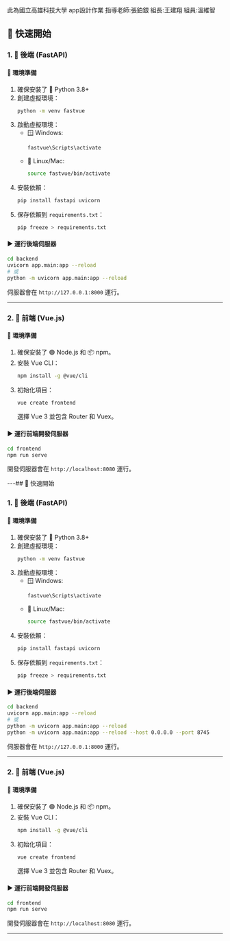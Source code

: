 此為國立高雄科技大學
app設計作業
指導老師:張鉑銀
組長:王建翔
組員:溫維智

## 🚀 快速開始

### 1. 🔧 後端 (FastAPI)

#### **🌟 環境準備**

1. 確保安裝了 🐍 Python 3.8+
2. 創建虛擬環境：
   ```bash
   python -m venv fastvue
   ```
3. 啟動虛擬環境：
   - 🪟 Windows:
     ```bash
     fastvue\Scripts\activate
     ```
   - 🐧 Linux/Mac:
     ```bash
     source fastvue/bin/activate
     ```
4. 安裝依賴：
   ```bash
   pip install fastapi uvicorn
   ```
5. 保存依賴到 `requirements.txt`：
   ```bash
   pip freeze > requirements.txt
   ```

#### **▶️ 運行後端伺服器**

```bash
cd backend
uvicorn app.main:app --reload
# 或
python -m uvicorn app.main:app --reload

```

伺服器會在 `http://127.0.0.1:8000` 運行。

---

### 2. 🎨 前端 (Vue.js)

#### **🌟 環境準備**

1. 確保安裝了 🟢 Node.js 和 📦 npm。
2. 安裝 Vue CLI：
   ```bash
   npm install -g @vue/cli
   ```
3. 初始化項目：
   ```bash
   vue create frontend
   ```
   選擇 Vue 3 並包含 Router 和 Vuex。

#### **▶️ 運行前端開發伺服器**

```bash
cd frontend
npm run serve
```

開發伺服器會在 `http://localhost:8080` 運行。

---## 🚀 快速開始

### 1. 🔧 後端 (FastAPI)

#### **🌟 環境準備**

1. 確保安裝了 🐍 Python 3.8+
2. 創建虛擬環境：
   ```bash
   python -m venv fastvue
   ```
3. 啟動虛擬環境：
   - 🪟 Windows:
     ```bash
     fastvue\Scripts\activate
     ```
   - 🐧 Linux/Mac:
     ```bash
     source fastvue/bin/activate
     ```
4. 安裝依賴：
   ```bash
   pip install fastapi uvicorn
   ```
5. 保存依賴到 `requirements.txt`：
   ```bash
   pip freeze > requirements.txt
   ```

#### **▶️ 運行後端伺服器**

```bash
cd backend
uvicorn app.main:app --reload
# 或
python -m uvicorn app.main:app --reload
python -m uvicorn app.main:app --reload --host 0.0.0.0 --port 8745


```

伺服器會在 `http://127.0.0.1:8000` 運行。

---

### 2. 🎨 前端 (Vue.js)

#### **🌟 環境準備**

1. 確保安裝了 🟢 Node.js 和 📦 npm。
2. 安裝 Vue CLI：
   ```bash
   npm install -g @vue/cli
   ```
3. 初始化項目：
   ```bash
   vue create frontend
   ```
   選擇 Vue 3 並包含 Router 和 Vuex。

#### **▶️ 運行前端開發伺服器**
 
```bash
cd frontend
npm run serve
```

開發伺服器會在 `http://localhost:8080` 運行。

---